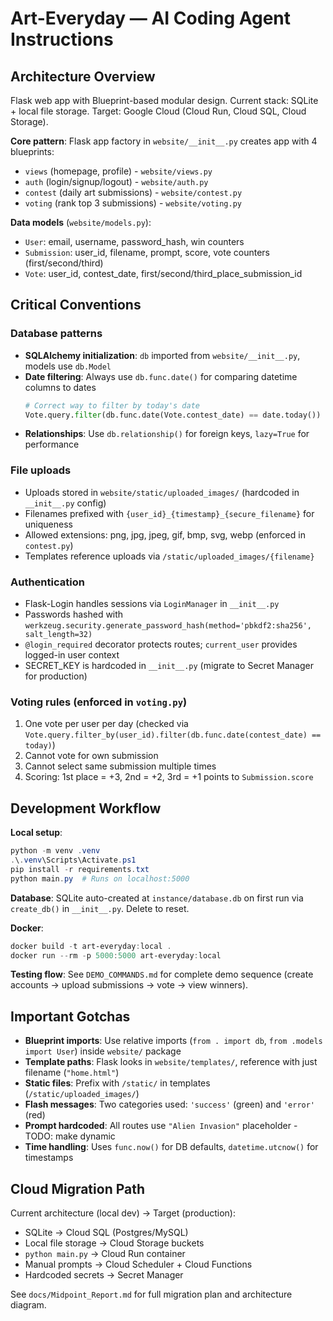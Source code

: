 # Art-Everyday — AI Coding Agent Instructions

## Architecture Overview

Flask web app with Blueprint-based modular design. Current stack: SQLite + local file storage. Target: Google Cloud (Cloud Run, Cloud SQL, Cloud Storage).

**Core pattern**: Flask app factory in `website/__init__.py` creates app with 4 blueprints:
- `views` (homepage, profile) - `website/views.py`
- `auth` (login/signup/logout) - `website/auth.py`
- `contest` (daily art submissions) - `website/contest.py`
- `voting` (rank top 3 submissions) - `website/voting.py`

**Data models** (`website/models.py`):
- `User`: email, username, password_hash, win counters
- `Submission`: user_id, filename, prompt, score, vote counters (first/second/third)
- `Vote`: user_id, contest_date, first/second/third_place_submission_id

## Critical Conventions

### Database patterns
- **SQLAlchemy initialization**: `db` imported from `website/__init__.py`, models use `db.Model`
- **Date filtering**: Always use `db.func.date()` for comparing datetime columns to dates
  ```python
  # Correct way to filter by today's date
  Vote.query.filter(db.func.date(Vote.contest_date) == date.today())
  ```
- **Relationships**: Use `db.relationship()` for foreign keys, `lazy=True` for performance

### File uploads
- Uploads stored in `website/static/uploaded_images/` (hardcoded in `__init__.py` config)
- Filenames prefixed with `{user_id}_{timestamp}_{secure_filename}` for uniqueness
- Allowed extensions: png, jpg, jpeg, gif, bmp, svg, webp (enforced in `contest.py`)
- Templates reference uploads via `/static/uploaded_images/{filename}`

### Authentication
- Flask-Login handles sessions via `LoginManager` in `__init__.py`
- Passwords hashed with `werkzeug.security.generate_password_hash(method='pbkdf2:sha256', salt_length=32)`
- `@login_required` decorator protects routes; `current_user` provides logged-in user context
- SECRET_KEY is hardcoded in `__init__.py` (migrate to Secret Manager for production)

### Voting rules (enforced in `voting.py`)
1. One vote per user per day (checked via `Vote.query.filter_by(user_id).filter(db.func.date(contest_date) == today)`)
2. Cannot vote for own submission
3. Cannot select same submission multiple times
4. Scoring: 1st place = +3, 2nd = +2, 3rd = +1 points to `Submission.score`

## Development Workflow

**Local setup**:
```powershell
python -m venv .venv
.\.venv\Scripts\Activate.ps1
pip install -r requirements.txt
python main.py  # Runs on localhost:5000
```

**Database**: SQLite auto-created at `instance/database.db` on first run via `create_db()` in `__init__.py`. Delete to reset.

**Docker**:
```powershell
docker build -t art-everyday:local .
docker run --rm -p 5000:5000 art-everyday:local
```

**Testing flow**: See `DEMO_COMMANDS.md` for complete demo sequence (create accounts → upload submissions → vote → view winners).

## Important Gotchas

- **Blueprint imports**: Use relative imports (`from . import db`, `from .models import User`) inside `website/` package
- **Template paths**: Flask looks in `website/templates/`, reference with just filename (`"home.html"`)
- **Static files**: Prefix with `/static/` in templates (`/static/uploaded_images/`)
- **Flash messages**: Two categories used: `'success'` (green) and `'error'` (red)
- **Prompt hardcoded**: All routes use `"Alien Invasion"` placeholder - TODO: make dynamic
- **Time handling**: Uses `func.now()` for DB defaults, `datetime.utcnow()` for timestamps

## Cloud Migration Path

Current architecture (local dev) → Target (production):
- SQLite → Cloud SQL (Postgres/MySQL)
- Local file storage → Cloud Storage buckets
- `python main.py` → Cloud Run container
- Manual prompts → Cloud Scheduler + Cloud Functions
- Hardcoded secrets → Secret Manager

See `docs/Midpoint_Report.md` for full migration plan and architecture diagram.
